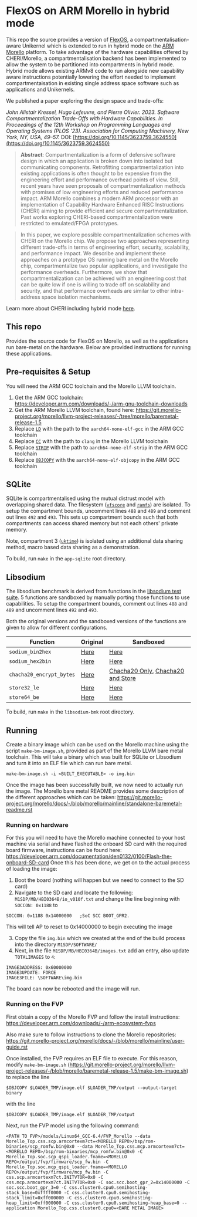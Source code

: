 # FlexOS on ARM Morello in hybrid mode

This repo the source provides a version of [FlexOS](https://github.com/project-flexos/unikraft), a compartmentalisation-aware Unikernel which is extended to run in hybrid mode on the [ARM Morello](https://www.arm.com/architecture/cpu/morello) platform. To take advantage of the hardware capabilities offered by CHERI/Morello, a compartmentalisation backend has been implemented to allow the system to be partitioned into compartments in hybrid mode. Hybrid mode allows existing ARMv8 code to run alongside new capability aware instructions potentially lowering the effort needed to implement compartmentaisation in existing single address space software such as applications and Unikernels. 

We published a paper exploring the design space and trade-offs:

<em>John Alistair Kressel, Hugo Lefeuvre, and Pierre Olivier. 2023. Software Compartmentalization Trade-Offs with Hardware Capabilities. In Proceedings of the 12th Workshop on Programming Languages and Operating Systems (PLOS '23). Association for Computing Machinery, New York, NY, USA, 49–57.</em> DOI: [https://doi.org/10.1145/3623759.3624550](https://doi.org/10.1145/3623759.3624550)

> **Abstract**:  Compartmentalization is a form of defensive software design in which an application is broken down into isolated but communicating components. Retrofitting compartmentalization into existing applications is often thought to be expensive from the engineering effort and performance overhead points of view. Still, recent years have seen proposals of compartmentalization methods with promises of low engineering efforts and reduced performance impact. ARM Morello combines a modern ARM processor with an implementation of Capability Hardware Enhanced RISC Instructions (CHERI) aiming to provide efficient and secure compartmentalization. Past works exploring CHERI-based compartmentalization were restricted to emulated/FPGA prototypes.

> In this paper, we explore possible compartmentalization schemes with CHERI on the Morello chip. We propose two approaches representing different trade-offs in terms of engineering effort, security, scalability, and performance impact. We describe and implement these approaches on a prototype OS running bare metal on the Morello chip, compartmentalize two popular applications, and investigate the performance overheads. Furthermore, we show that compartmentalization can be achieved with an engineering cost that can be quite low if one is willing to trade off on scalability and security, and that performance overheads are similar to other intra-address space isolation mechanisms.

Learn more about CHERI including hybrid mode [here](https://www.cl.cam.ac.uk/research/security/ctsrd/cheri/).

## This repo
Provides the source code for FlexOS on Morello, as well as the applications run bare-metal on the hardware. Below are provided instructions for running these applications.

## Pre-requisites & Setup
You will need the ARM GCC toolchain and the Morello LLVM toolchain.

1. Get the ARM GCC toolchain: https://developer.arm.com/downloads/-/arm-gnu-toolchain-downloads
2. Get the ARM Morello LLVM toolchain, found here: https://git.morello-project.org/morello/llvm-project-releases/-/tree/morello/baremetal-release-1.5
3. Replace [`LD`](https://github.com/jkressel/flexos-morello-hybrid/blob/main/unikraft/Makefile#L565) with the path to the `aarch64-none-elf-gcc` in the ARM GCC toolchain
4. Replace [`CC`](https://github.com/jkressel/flexos-morello-hybrid/blob/main/unikraft/Makefile#L566) with the path to `clang` in the Morello LLVM toolchain
5. Replace [`STRIP`](https://github.com/jkressel/flexos-morello-hybrid/blob/main/unikraft/Makefile#L581) with the path to `aarch64-none-elf-strip` in the ARM GCC toolchain
6. Replace [`OBJCOPY`](https://github.com/jkressel/flexos-morello-hybrid/blob/main/unikraft/Makefile#L582) with the `aarch64-none-elf-objcopy` in the ARM GCC toolchain

## SQLite
SQLite is compartmentalised using the mutual distrust model with overlapping shared data. The filesystem ([`vfscore`](https://github.com/jkressel/flexos-morello-hybrid/tree/main/unikraft/lib/vfscore) and [`ramfs`](https://github.com/jkressel/flexos-morello-hybrid/tree/main/unikraft/lib/ramfs)) are isolated. To setup the compartment bounds, uncomment lines `488` and `489` and comment out lines `492` and `493`. This sets up compartment bounds such that both compartments can access shared memory but not each others' private memory. 

Note, compartment 3 ([`uktime`](https://github.com/jkressel/flexos-morello-hybrid/tree/main/unikraft/lib/uktime)) is isolated using an additional data sharing method, macro based data sharing as a demonstration.

To build, run `make` in the `app-sqlite` root directory.

## Libsodium
The libsodium benchmark is derived from functions in the [libsodium test suite](https://github.com/jedisct1/libsodium/tree/master/test/default). 5 functions are sandboxed by manually porting those functions to use capabilities. To setup the compartment bounds, comment out lines `488` and `489` and uncomment lines `492` and `493`.

Both the original versions and the sandboxed versions of the functions are given to allow for different configurations.

| Function  | Original  | Sandboxed     |
|---------- |---------- |-----------    |
| `sodium_bin2hex`  | [Here](https://github.com/jkressel/flexos-morello-hybrid/blob/14928003e2353d49eef99b68652b1c5e2f550d52/apps/libsodium-bmk/build/libsodium/origin/libsodium-1.0.18/src/libsodium/sodium/codecs.c#L14C1-L14C15)         | [Here](https://github.com/jkressel/flexos-morello-hybrid/blob/14928003e2353d49eef99b68652b1c5e2f550d52/apps/libsodium-bmk/build/libsodium/origin/libsodium-1.0.18/src/libsodium/sodium/codecs.sandboxed.c#L15)          |
| `sodium_hex2bin`  | [Here](https://github.com/jkressel/flexos-morello-hybrid/blob/14928003e2353d49eef99b68652b1c5e2f550d52/apps/libsodium-bmk/build/libsodium/origin/libsodium-1.0.18/src/libsodium/sodium/codecs.c#L41)         | [Here](https://github.com/jkressel/flexos-morello-hybrid/blob/14928003e2353d49eef99b68652b1c5e2f550d52/apps/libsodium-bmk/build/libsodium/origin/libsodium-1.0.18/src/libsodium/sodium/codecs.sandboxed.c#L53)          |
| `chacha20_encrypt_bytes`  | [Here](https://github.com/jkressel/flexos-morello-hybrid/blob/14928003e2353d49eef99b68652b1c5e2f550d52/apps/libsodium-bmk/build/libsodium/origin/libsodium-1.0.18/src/libsodium/crypto_stream/chacha20/ref/chacha20_ref.c#L81)         | [Chacha20 Only](https://github.com/jkressel/flexos-morello-hybrid/blob/14928003e2353d49eef99b68652b1c5e2f550d52/apps/libsodium-bmk/build/libsodium/origin/libsodium-1.0.18/src/libsodium/crypto_stream/chacha20/ref/chacha20_ref.sandboxed.encrypt_only.c#L84), [Chacha20 and Store](https://github.com/jkressel/flexos-morello-hybrid/blob/14928003e2353d49eef99b68652b1c5e2f550d52/apps/libsodium-bmk/build/libsodium/origin/libsodium-1.0.18/src/libsodium/crypto_stream/chacha20/ref/chacha20_ref.sandboxed.c#L84)           | 
| `store32_le`  | [Here](https://github.com/jkressel/flexos-morello-hybrid/blob/14928003e2353d49eef99b68652b1c5e2f550d52/apps/libsodium-bmk/build/libsodium/origin/libsodium-1.0.18/src/libsodium/include/sodium/private/common.h#L119)         | [Here](https://github.com/jkressel/flexos-morello-hybrid/blob/14928003e2353d49eef99b68652b1c5e2f550d52/apps/libsodium-bmk/build/libsodium/origin/libsodium-1.0.18/src/libsodium/include/sodium/private/common.sandboxed.h#L120)          |
| `store64_be`  | [Here](https://github.com/jkressel/flexos-morello-hybrid/blob/14928003e2353d49eef99b68652b1c5e2f550d52/apps/libsodium-bmk/build/libsodium/origin/libsodium-1.0.18/src/libsodium/include/sodium/private/common.h#L152)         | [Here](https://github.com/jkressel/flexos-morello-hybrid/blob/14928003e2353d49eef99b68652b1c5e2f550d52/apps/libsodium-bmk/build/libsodium/origin/libsodium-1.0.18/src/libsodium/include/sodium/private/common.sandboxed.h#L160)          |

To build, run `make` in the `libsodium-bmk` root directory.

## Running

Create a binary image which can be used on the Morello machine using the script `make-bm-image.sh`, provided as part of the Morello LLVM bare metal toolchain. This will take a binary which was built for SQLite or Libsodium and turn it into an ELF file which can run bare metal.

```
make-bm-image.sh -i <BUILT_EXECUTABLE> -o img.bin
```

Once the image has been successfully built, we now need to actually run the image. The Morello bare metal README provides some description of the different approaches which can be taken: https://git.morello-project.org/morello/docs/-/blob/morello/mainline/standalone-baremetal-readme.rst

### Running on hardware

For this you will need to have the Morello machine connected to your host machine via serial and have flashed the onboard SD card with the required board firmware, instructions can be found here: https://developer.arm.com/documentation/den0132/0100/Flash-the-onboard-SD-card
Once this has been done, we get on to the actual process of loading the image:

1. Boot the board (nothing will happen but we need to connect to the SD card)
2. Navigate to the SD card and locate the following: `M1SDP/MB/HBI0364B/io_v010f.txt` and change the line beginning with `SOCCON: 0x1188` to 
```
SOCCON: 0x1188 0x14000000   ;SoC SCC BOOT_GPR2. 
```
This will tell AP to reset to 0x14000000 to begin executing the image

3. Copy the file `img.bin` which we created at the end of the build process into the directory `M1SDP/SOFTWARE/`
4. Next, in the file `M1SDP/MB/HBI0364B/images.txt` add an entry, also update `TOTALIMAGES` to `4`:

```
IMAGE3ADDRESS: 0x60000000
IMAGE3UPDATE: FORCE
IMAGE3FILE: \SOFTWARE\img.bin
```

The board can now be rebooted and the image will run.

### Running on the FVP

First obtain a copy of the Morello FVP and follow the install instructions: https://developer.arm.com/downloads/-/arm-ecosystem-fvps

Also make sure to follow instructions to clone the Morello repositories: https://git.morello-project.org/morello/docs/-/blob/morello/mainline/user-guide.rst

Once installed, the FVP requires an ELF file to execute. For this reason, modify `make-bm-image.sh` (https://git.morello-project.org/morello/llvm-project-releases/-/blob/morello/baremetal-release-1.5/make-bm-image.sh) to replace the line

```
$OBJCOPY $LOADER_TMP/image.elf $LOADER_TMP/output --output-target binary
```

with the line

```
$OBJCOPY $LOADER_TMP/image.elf $LOADER_TMP/output
```

Next, run the FVP model using the following command:

```
<PATH TO FVP>/models/Linux64_GCC-6.4/FVP_Morello --data Morello_Top.css.scp.armcortexm7ct=<MORELLO REPO>/bsp/rom-binaries/scp_romfw.bin@0x0 --data Morello_Top.css.mcp.armcortexm7ct=<MORELLO REPO>/bsp/rom-binaries/mcp_romfw.bin@0x0 -C Morello_Top.soc.scp_qspi_loader.fname=<MORELLO REPO>/output/fvp/firmware/scp_fw.bin -C Morello_Top.soc.mcp_qspi_loader.fname=<MORELLO REPO>/output/fvp/firmware/mcp_fw.bin -C css.scp.armcortexm7ct.INITVTOR=0x0 -C css.mcp.armcortexm7ct.INITVTOR=0x0 -C soc.scc.boot_gpr_2=0x14000000 -C soc.scc.boot_gpr_3=0 -C css.cluster0.cpu0.semihosting-stack_base=0xffff0000 -C css.cluster0.cpu0.semihosting-stack_limit=0xff000000 -C css.cluster0.cpu0.semihosting-heap_limit=0xff000000 -C css.cluster0.cpu0.semihosting-heap_base=0 --application Morello_Top.css.cluster0.cpu0=<BARE METAL IMAGE>
```


